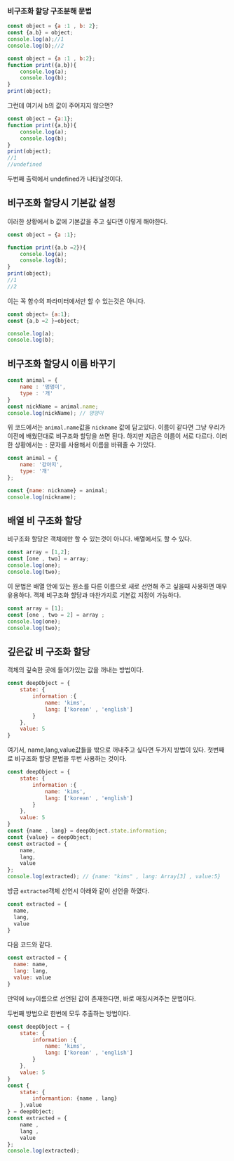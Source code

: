 ### 비구조화 할당 구조분해 문법

```javascript
const object = {a :1 , b: 2};
const {a,b} = object;
console.log(a);//1
console.log(b);//2
```
```javascript
const object = {a :1 , b:2};
function print({a,b}){
    console.log(a);
    console.log(b);
}
print(object);
```
그런데 여기서 b의 값이 주어지지 않으면?
```javascript
const object = {a:1};
function print({a,b}){
    console.log(a);
    console.log(b);
}
print(object);
//1
//undefined
```
두번째 출력에서 undefined가 나타날것이다.

## 비구조화 할당시 기본값 설정

이러한 상황에서 b 값에 기본값을 주고 싶다면 이렇게 해야한다.
```javascript
const object = {a :1};

function print({a,b =2}){
    console.log(a);
    console.log(b);
}
print(object);
//1
//2
```

이는 꼭 함수의 파라미터에서만 할 수 있는것은 아니다.
```javascript
const object= {a:1};
const {a,b =2 }=object;

console.log(a);
console.log(b);
```

## 비구조화 할당시 이름 바꾸기

```javascript
const animal = {
    name : '멍멍이',
    type : '개'
}
const nickName = animal.name;
console.log(nickName); // 멍멍이
```

위 코드에서는 `animal.name`값을 `nickname` 값에 담고있다. 이름이 같다면 그냥 우리가 이전에 배웠던대로
비구조화 할당을 쓰면 된다. 하지만 지금은 이름이 서로 다르다.
이러한 상황에서는 `:` 문자를 사용해서 이름을 바꿔줄 수 가있다.

```javascript
const animal = {
    name: '강아지',
    type: '개'
};

const {name: nickname} = animal;
console.log(nickname);
``` 

## 배열 비 구조화 할당

비구조화 할당은 객체에만 할 수 있는것이 아니다. 배열에서도 할 수 있다.

```javascript
const array = [1,2];
const [one , two] = array;
console.log(one);
console.log(two);
```

이 문법은 배열 안에 있는 원소를 다른 이름으로 새로 선언해 주고 싶을때 사용하면 매우 유용하다.
객체 비구조화 할당과 마찬가지로 기본값 지정이 가능하다.

```javascript
const array = [1];
const [one , two = 2] = array ;
console.log(one);
console.log(two);
```

## 깊은값 비 구조화 할당
객체의 깊숙한 곳에 들어가있는 값을 꺼내는 방법이다.
```javascript
const deepObject = {
    state: {
        information :{
            name: 'kims',
            lang: ['korean' , 'english']
        }       
    },
    value: 5   
}
```

여기서, name,lang,value값들을 밖으로 꺼내주고 싶다면 두가지 방법이 있다.
첫번째로 비구조화 할당 문법을 두번 사용하는 것이다.

```javascript
const deepObject = {
    state: {
        information :{
            name: 'kims',
            lang: ['korean' , 'english']
        }       
    },
    value: 5   
}
const {name , lang} = deepObject.state.information;
const {value} = deepObject;
const extracted = {
    name,
    lang,
    value
};
console.log(extracted); // {name: "kims" , lang: Array[3] , value:5}
```
방금 `extracted`객체 선언시 아래와 같이 선언을 하였다.
```javascript
const extracted = {
  name,
  lang,
  value
} 
```
다음 코드와 같다.
```javascript
const extracted = {
  name: name,
  lang: lang,
  value: value
}
```
만약에 `key`이름으로 선언된 값이 존재한다면, 바로 매칭시켜주는 문법이다.

두번째 방법으로 한번에 모두 추출하는 방법이다.
```javascript
const deepObject = {
    state: {
        information :{
            name: 'kims',
            lang: ['korean' , 'english']
        }       
    },
    value: 5   
}
const {
    state: {
        informantion: {name , lang}
    },value
} = deepObject;
const extracted = {
    name ,
    lang ,
    value
};
console.log(extracted);
```
